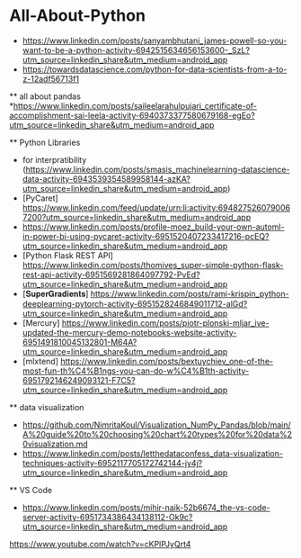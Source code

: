 # All-About-Python

* https://www.linkedin.com/posts/sanyambhutani_james-powell-so-you-want-to-be-a-python-activity-6942515634656153600-_SzL?utm_source=linkedin_share&utm_medium=android_app
* https://towardsdatascience.com/python-for-data-scientists-from-a-to-z-12adf56713f1

** all about pandas
*https://www.linkedin.com/posts/saileelarahulpujari_certificate-of-accomplishment-sai-leela-activity-6940373377580679168-egEo?utm_source=linkedin_share&utm_medium=android_app

** Python Libraries
* for interpratibility (https://www.linkedin.com/posts/smasis_machinelearning-datascience-data-activity-6943539354589958144-azKA?utm_source=linkedin_share&utm_medium=android_app)
* [PyCaret] https://www.linkedin.com/feed/update/urn:li:activity:6948275260790067200?utm_source=linkedin_share&utm_medium=android_app
* https://www.linkedin.com/posts/profile-moez_build-your-own-automl-in-power-bi-using-pycaret-activity-6951520407233417216-pcEQ?utm_source=linkedin_share&utm_medium=android_app
* [Python Flask REST API] https://www.linkedin.com/posts/thomives_super-simple-python-flask-rest-api-activity-6951569281864097792-PvEd?utm_source=linkedin_share&utm_medium=android_app
* [𝐒𝐮𝐩𝐞𝐫𝐆𝐫𝐚𝐝𝐢𝐞𝐧𝐭𝐬] https://www.linkedin.com/posts/rami-krispin_python-deeplearning-pytorch-activity-6951528246849011712-alGd?utm_source=linkedin_share&utm_medium=android_app
* [Mercury] https://www.linkedin.com/posts/piotr-plonski-mljar_ive-updated-the-mercury-demo-notebooks-website-activity-6951491810045132801-M64A?utm_source=linkedin_share&utm_medium=android_app
* [mlxtend] https://www.linkedin.com/posts/bextuychiev_one-of-the-most-fun-th%C4%B1ngs-you-can-do-w%C4%B1th-activity-6951792146249093121-F7C5?utm_source=linkedin_share&utm_medium=android_app


** data visualization
* https://github.com/NimritaKoul/Visualization_NumPy_Pandas/blob/main/A%20guide%20to%20choosing%20chart%20types%20for%20data%20visualization.md
* https://www.linkedin.com/posts/letthedataconfess_data-visualization-techniques-activity-6952117705172742144-jy4j?utm_source=linkedin_share&utm_medium=android_app

** VS Code
* https://www.linkedin.com/posts/mihir-naik-52b6674_the-vs-code-server-activity-6951734386434138112-Ok9c?utm_source=linkedin_share&utm_medium=android_app

https://www.youtube.com/watch?v=cKPlPJyQrt4

